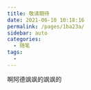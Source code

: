 ```yaml
---
title: 敬请期待
date: 2021-06-10 10:18:16
permalink: /pages/1ba23a/
sidebar: auto
categories:
  - 随笔
tags:
  - 
---
```

啊阿德飒飒的飒飒的
